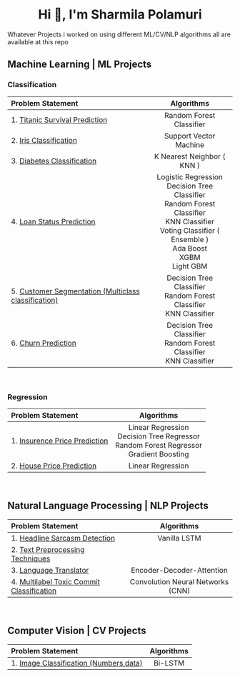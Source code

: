 <h1 align="center">Hi 👋, I'm Sharmila Polamuri</h1>
Whatever Projects i worked on using different ML/CV/NLP algorithms all are available at this repo

<h2 align="left">Machine Learning | ML Projects</h2>
<h3 align="left">Classification</h3>

| Problem Statement | Algorithms | 
| :---             | :---: | 
| 1. [Titanic Survival Prediction](https://github.com/sharmila-polamuri/Titanic_Survival_prediction_problem-) | Random Forest Classifier |
| 2. [Iris Classification](https://github.com/sharmila-polamuri/iris_classification_problem) | Support Vector Machine |
|3. [Diabetes Classification](https://github.com/sharmila-polamuri/diabetes_classification) | K Nearest Neighbor ( KNN ) |
|4. [Loan Status Prediction](https://github.com/sharmila-polamuri/Loan_Prediction) | Logistic Regression <br /> Decision Tree Classifier <br /> Random Forest Classifier <br /> KNN Classifier <br /> Voting Classifier ( Ensemble ) <br /> Ada Boost <br /> XGBM <br /> Light GBM |
|5. [Customer Segmentation (Multiclass classification)](https://github.com/sharmila-polamuri/customer_segmentation) | Decision Tree Classifier <br /> Random Forest Classifier <br /> KNN Classifier |
|6. [Churn Prediction](https://github.com/sharmila-polamuri/churn_prediction) | Decision Tree Classifier <br /> Random Forest Classifier <br /> KNN Classifier |

<br>
<h3 align="left">Regression</h3>

| Problem Statement | Algorithms | 
| :---            | :---: | 
| 1. [Insurence Price Prediction](https://github.com/sharmila-polamuri/insurance_price_prediction) | Linear Regression <br /> Decision Tree Regressor <br /> Random Forest Regressor <br /> Gradient Boosting |
|2. [House Price Prediction](https://github.com/sharmila-polamuri/house_car_price_prediction) | Linear Regression |


<br>
<h2 align="left">Natural Language Processing | NLP Projects</h2>

| Problem Statement | Algorithms | 
| :---             | :---: |
|1. [Headline Sarcasm Detection](https://github.com/sharmila-polamuri/sarcasm_detection_vanilla_lstm) | Vanilla LSTM |
|2. [Text Preprocessing Techniques](https://github.com/sharmila-polamuri/text_preprocessing_techniques) | 
|3. [Language Translator](https://github.com/sharmila-polamuri/language-translator) | Encoder-Decoder-Attention | 
|4. [Multilabel Toxic Commit Classification](https://github.com/sharmila-polamuri/Multilabel_toxic_commit_classification) | Convolution Neural Networks (CNN) | 

<br>
<h2 align="left">Computer Vision | CV Projects</h2>

| Problem Statement | Algorithms | 
| :---            | :---: |
|1. [Image Classification (Numbers data)](https://github.com/sharmila-polamuri/Image_Classification) | Bi-LSTM |

